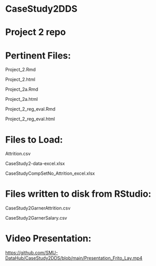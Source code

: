# CaseStudy2DDS
# Project 2 repo


# Pertinent Files:

Project_2.Rmd

Project_2.html

Project_2a.Rmd

Project_2a.html

Project_2_reg_eval.Rmd

Project_2_reg_eval.html

# Files to Load:

Attrition.csv

CaseStudy2-data-excel.xlsx

CaseStudyCompSetNo_Attrition_excel.xlsx

# Files written to disk from RStudio:

CaseStudy2GarnerAttrition.csv

CaseStudy2GarnerSalary.csv


# Video Presentation:

https://github.com/SMU-DataHub/CaseStudy2DDS/blob/main/Presentation_Frito_Lay.mp4


